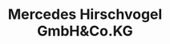 ---
title: "Mercedes Hirschvogel GmbH&Co.KG"
url: /regen/mercedes-hirschvogel-gmbhundco-kg/
shop: Autohaus
---